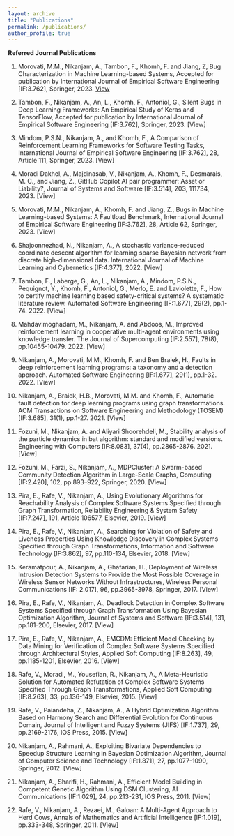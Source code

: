 ```yaml
---
layout: archive
title: "Publications"
permalink: /publications/
author_profile: true
---
```


**Referred Journal Publications** 
1.	Morovati, M.M., Nikanjam, A., Tambon, F., Khomh, F. and Jiang, Z, Bug Characterization in Machine Learning-based Systems, Accepted for publication by International Journal of Empirical Software Engineering [IF:3.762], Springer, 2023. [View](https://arxiv.org/abs/2307.14512)

2.	Tambon, F., Nikanjam, A., An, L., Khomh, F., Antoniol, G., Silent Bugs in Deep Learning Frameworks: An Empirical Study of Keras and TensorFlow, Accepted for publication by International Journal of Empirical Software Engineering [IF:3.762], Springer, 2023. [View] 

3.	Mindom, P.S.N., Nikanjam, A., and Khomh, F., A Comparison of Reinforcement Learning Frameworks for Software Testing Tasks, International Journal of Empirical Software Engineering [IF:3.762], 28, Article 111, Springer, 2023. [View]
4.	Moradi Dakhel, A., Majdinasab, V., Nikanjam, A., Khomh, F., Desmarais, M. C., and Jiang, Z., GitHub Copilot AI pair programmer: Asset or Liability?, Journal of Systems and Software [IF:3.514], 203, 111734, 2023. [View]
5.	Morovati, M.M., Nikanjam, A., Khomh, F. and Jiang, Z., Bugs in Machine Learning-based Systems: A Faultload Benchmark, International Journal of Empirical Software Engineering [IF:3.762], 28, Article 62, Springer, 2023. [View]
6.	Shajoonnezhad, N., Nikanjam, A., A stochastic variance-reduced coordinate descent algorithm for learning sparse Bayesian network from discrete high-dimensional data. International Journal of Machine Learning and Cybernetics [IF:4.377], 2022. [View]
7.	Tambon, F., Laberge, G., An, L., Nikanjam, A., Mindom, P.S.N., Pequignot, Y., Khomh, F., Antoniol, G., Merlo, E. and Laviolette, F., How to certify machine learning based safety-critical systems? A systematic literature review. Automated Software Engineering [IF:1.677], 29(2), pp.1-74. 2022. [View]
8.	Mahdavimoghadam, M., Nikanjam, A. and Abdoos, M., Improved reinforcement learning in cooperative multi-agent environments using knowledge transfer. The Journal of Supercomputing [IF:2.557], 78(8), pp.10455-10479. 2022. [View]
9.	Nikanjam, A., Morovati, M.M., Khomh, F. and Ben Braiek, H., Faults in deep reinforcement learning programs: a taxonomy and a detection approach. Automated Software Engineering [IF:1.677], 29(1), pp.1-32. 2022. [View]
10.	Nikanjam, A., Braiek, H.B., Morovati, M.M. and Khomh, F., Automatic fault detection for deep learning programs using graph transformations. ACM Transactions on Software Engineering and Methodology (TOSEM) [IF:3.685], 31(1), pp.1-27. 2021. [View]
11.	Fozuni, M., Nikanjam, A. and Aliyari Shoorehdeli, M., Stability analysis of the particle dynamics in bat algorithm: standard and modified versions. Engineering with Computers [IF:8.083], 37(4), pp.2865-2876. 2021. [View]
12.	Fozuni, M., Farzi, S., Nikanjam, A., MDPCluster: A Swarm-based Community Detection Algorithm in Large-Scale Graphs, Computing [IF:2.420], 102, pp.893–922, Springer, 2020. [View]
13.	Pira, E., Rafe, V., Nikanjam, A., Using Evolutionary Algorithms for Reachability Analysis of Complex Software Systems Specified through Graph Transformation, Reliability Engineering & System Safety [IF:7.247], 191, Article 106577, Elsevier, 2019. [View]
14.	Pira, E., Rafe, V., Nikanjam, A., Searching for Violation of Safety and Liveness Properties Using Knowledge Discovery in Complex Systems Specified through Graph Transformations, Information and Software Technology [IF:3.862], 97, pp.110-134, Elsevier, 2018. [View]
15.	Keramatpour, A., Nikanjam, A., Ghafarian, H., Deployment of Wireless Intrusion Detection Systems to Provide the Most Possible Coverage in Wireless Sensor Networks Without Infrastructures, Wireless Personal Communications [IF: 2.017], 96, pp.3965-3978, Springer, 2017. [View]
16.	Pira, E., Rafe, V., Nikanjam, A., Deadlock Detection in Complex Software Systems Specified through Graph Transformation Using Bayesian Optimization Algorithm, Journal of Systems and Software [IF:3.514], 131, pp.181-200, Elsevier, 2017. [View]
17.	Pira, E., Rafe, V., Nikanjam, A., EMCDM: Efficient Model Checking by Data Mining for Verification of Complex Software Systems Specified through Architectural Styles, Applied Soft Computing [IF:8.263], 49, pp.1185-1201, Elsevier, 2016. [View]
18.	Rafe, V., Moradi, M., Yousefian, R., Nikanjam, A., A Meta-Heuristic Solution for Automated Refutation of Complex Software Systems Specified Through Graph Transformations, Applied Soft Computing [IF:8.263], 33, pp.136-149, Elsevier, 2015. [View]
19.	Rafe, V., Paiandeha, Z., Nikanjam, A., A Hybrid Optimization Algorithm Based on Harmony Search and Differential Evolution for Continuous Domain, Journal of Intelligent and Fuzzy Systems (JIFS) [IF:1.737], 29, pp.2169-2176, IOS Press, 2015. [View]
20.	Nikanjam, A., Rahmani, A., Exploiting Bivariate Dependencies to Speedup Structure Learning in Bayesian Optimization Algorithm, Journal of Computer Science and Technology [IF:1.871], 27, pp.1077-1090, Springer, 2012. [View]
21.	Nikanjam, A., Sharifi, H., Rahmani, A., Efficient Model Building in Competent Genetic Algorithm Using DSM Clustering, AI Communications [IF:1.029], 24, pp.213-231, IOS Press, 2011. [View]
22.	Rafe, V., Nikanjam, A., Rezaei, M., Galoan: A Multi-Agent Approach to Herd Cows, Annals of Mathematics and Artificial Intelligence [IF:1.019], pp.333-348, Springer, 2011. [View]
